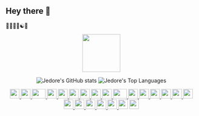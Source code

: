 ## Hey there :wave:
:man_technologist::biking_man::yin_yang::snake: 

<p align="center">
  <a href="#">
    <img src="https://media4.giphy.com/media/5aYfJYohCSeYgtVlUj/giphy.gif?cid=ecf05e47lott3v8a4wtj50onhnhg7b0n8hd1dwfiasihwko9&ep=v1_gifs_related&rid=giphy.gif" width="100" />
  </a>
</p>

<p align="center">
  <picture>
    <img src="https://github-readme-stats.vercel.app/api?username=Jedore&theme=shadow_green&show_icons=true&hide=contribs&hide_border=true" alt="Jedore's GitHub stats" />
  </picture>
  <picture>
    <img src="https://github-readme-stats.vercel.app/api/top-langs/?username=Jedore&theme=shadow_green&langs_count=2&hide_border=true" alt="Jedore's Top Languages" />
  </picture>
</p>

<div align="center">
    <a href="#">
    <img src="https://cultofthepartyparrot.com/parrots/hd/githubparrot.gif" width="25" height="25"/>
    </a>
    <a href="#">
    <img src="https://cultofthepartyparrot.com/flags/hd/iranparrot.gif" width="25" height="25"/>
    </a>
    <a href="#">
    <img src="https://cultofthepartyparrot.com/parrots/asyncparrot.gif" width="36" height="25"/>
    </a>
    <a href="#">
    <img src="https://cultofthepartyparrot.com/parrots/hd/60fpsparrot.gif" width="25" height="25"/>
    </a>
    <a href="#">
    <img src="https://cultofthepartyparrot.com/parrots/hd/jumpingparrot.gif" width="25" height="25"/>
    </a>
    <a href="#">
    <img src="https://cultofthepartyparrot.com/parrots/hd/opensourceparrot.gif" width="25" height="25"/>
    </a>
    <a href="#">
    <img src="https://cultofthepartyparrot.com/parrots/hd/dealwithitnowparrot.gif" width="25" height="25"/>
    </a>
    <a href="#">
    <img src="https://cultofthepartyparrot.com/parrots/hd/hypnoparrotlight.gif" width="25" height="25"/>
    </a>
    <a href="#">
    <img src="https://cultofthepartyparrot.com/parrots/databaseparrot.gif" width="25" height="25"/>
    </a>
    <a href="#">
    <img src="https://cultofthepartyparrot.com/parrots/fixparrot.gif" width="36" height="25"/>
    </a>
    <a href="#">
    <img src="https://cultofthepartyparrot.com/parrots/hd/laptop_parrot.gif" width="25" height="25"/>
    </a>
    <a href="#">
    <img src="https://cultofthepartyparrot.com/parrots/hd/spinningparrot.gif" width="25" height="25"/>
    </a>
    <a href="#">
    <img src="https://cultofthepartyparrot.com/parrots/hd/levitationparrot.gif" width="25" height="25"/>
    </a>
    <a href="#">
    <img src="https://cultofthepartyparrot.com/parrots/hd/meldparrot.gif" width="25" height="25"/>
    </a>
    <a href="#">
    <img src="https://cultofthepartyparrot.com/parrots/slomoparrot.gif" width="25" height="25"/>
    </a>
    <a href="#">
    <img src="https://cultofthepartyparrot.com/parrots/hd/moonwalkingparrot.gif" width="25" height="25"/>
    </a>
    <a href="#">
    <img src="https://cultofthepartyparrot.com/parrots/hd/stableparrot.gif" width="25" height="25"/>
    </a>
    <a href="#">
    <img src="https://cultofthepartyparrot.com/parrots/hd/scienceparrot.gif" width="25" height="25"/>
    </a>
    <a href="#">
    <img src="https://cultofthepartyparrot.com/parrots/hd/pirateparrot.gif" width="25" height="25"/>
    </a>
    <a href="#">
    <img src="https://cultofthepartyparrot.com/parrots/hd/footballparrot.gif" width="25" height="25"/>
    </a>
    <a href="#">
    <img src="https://cultofthepartyparrot.com/parrots/hd/illuminatiparrot.gif" width="25" height="25"/>
    </a>
    <a>
    <img src="https://cultofthepartyparrot.com/parrots/hd/hypnoparrotdark.gif" width="25" height="25"/>
    </a>
    <a>
    <img src="https://cultofthepartyparrot.com/parrots/hd/mustacheparrot.gif" width="25" height="25"/>
    </a>
</div>
